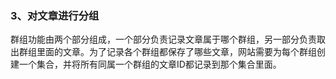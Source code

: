 ### 3、对文章进行分组

群组功能由两个部分组成，一个部分负责记录文章属于哪个群组，另一部分负责取出群组里面的文章。为了记录各个群组都保存了哪些文章，网站需要为每个群组创建一个集合，并将所有同属一个群组的文章ID都记录到那个集合里面。

```

```



